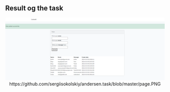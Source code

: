 

## Result og the task
<p align="center">
<a href="https://github.com/sergiisokolskiy/andersen.task/blob/master/page.PNG"><img src="https://github.com/sergiisokolskiy/andersen.task/blob/master/page.PNG"></a>
https://github.com/sergiisokolskiy/andersen.task/blob/master/page.PNG
</p>
